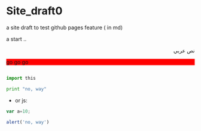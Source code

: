 # Site_draft0
 a site draft to test github pages feature ( in md)

a start ..
<p style="text-align:right;"> نص عربي </p>

<div style="background-color:red;">go go go </div>

```python

import this

print "no, way"

```


- or js:

```javascript
var a=10;

alert('no, way')

```
